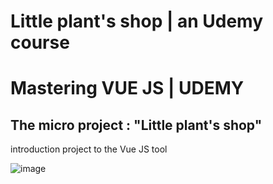 # Little plant's shop | an Udemy course
 
 
# Mastering VUE JS | UDEMY 

## The micro project : "Little plant's shop"
introduction project to the Vue JS tool 

![image](https://user-images.githubusercontent.com/87066549/175043456-cae379cd-4c9d-43f6-8612-bdaad6b5a8de.png)
